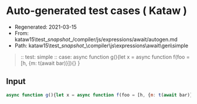 # Auto-generated test cases ( Kataw )
- Regenerated: 2021-03-15
- From: kataw15\test\__snapshot__/compiler/js/expressions/await/autogen.md
- Path: kataw15\test\__snapshot__\compiler\js\expressions\await\gen\simple
> :: test: simple
> :: case: async function g(){let x = async function f(foo = [h, {m: t(await bar)}]){}    }
## Input

`````js
async function g(){let x = async function f(foo = [h, {m: t(await bar)}]){}    }
`````
